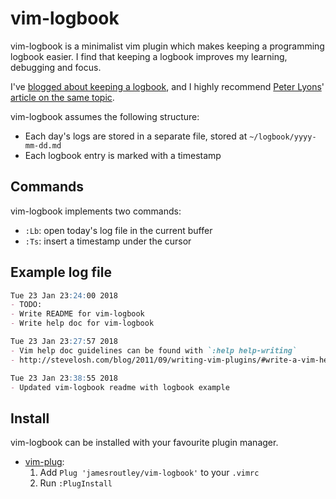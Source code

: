 # vim-logbook

vim-logbook is a minimalist vim plugin which makes keeping a programming logbook
easier. I find that keeping a logbook improves my learning, debugging and focus.

I've [blogged about keeping a
logbook](https://routley.io/tech/2017/11/23/logbook.html), and I highly
recommend [Peter Lyons](https://peterlyons.com/)' [article on the same
topic](https://peterlyons.com/leveling-up#your-work-journal).

vim-logbook assumes the following structure:
- Each day's logs are stored in a separate file, stored at
  `~/logbook/yyyy-mm-dd.md`
- Each logbook entry is marked with a timestamp

## Commands

vim-logbook implements two commands:
- `:Lb`: open today's log file in the current buffer
- `:Ts`: insert a timestamp under the cursor

## Example log file

```markdown
Tue 23 Jan 23:24:00 2018
- TODO:
- Write README for vim-logbook
- Write help doc for vim-logbook

Tue 23 Jan 23:27:57 2018
- Vim help doc guidelines can be found with `:help help-writing`
- http://stevelosh.com/blog/2011/09/writing-vim-plugins/#write-a-vim-help-document

Tue 23 Jan 23:38:55 2018
- Updated vim-logbook readme with logbook example
```


## Install

vim-logbook can be installed with your favourite plugin manager.

- [vim-plug](https://github.com/junegunn/vim-plug):
	1. Add `Plug 'jamesroutley/vim-logbook'` to your `.vimrc`
	2. Run `:PlugInstall`
